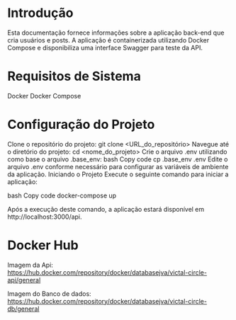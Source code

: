 # Introdução

Esta documentação fornece informações sobre a aplicação back-end que cria usuários e posts. A aplicação é containerizada utilizando Docker Compose e disponibiliza uma interface Swagger para teste da API.

# Requisitos de Sistema

Docker
Docker Compose

# Configuração do Projeto

Clone o repositório do projeto: git clone <URL_do_repositório>
Navegue até o diretório do projeto: cd <nome_do_projeto>
Crie o arquivo .env utilizando como base o arquivo .base_env:
bash
Copy code
cp .base_env .env
Edite o arquivo .env conforme necessário para configurar as variáveis de ambiente da aplicação.
Iniciando o Projeto
Execute o seguinte comando para iniciar a aplicação:

bash
Copy code
docker-compose up

Após a execução deste comando, a aplicação estará disponível em http://localhost:3000/api.

# Docker Hub

Imagem da Api: https://hub.docker.com/repository/docker/databasejva/victal-circle-api/general

Imagem do Banco de dados: https://hub.docker.com/repository/docker/databasejva/victal-circle-db/general
